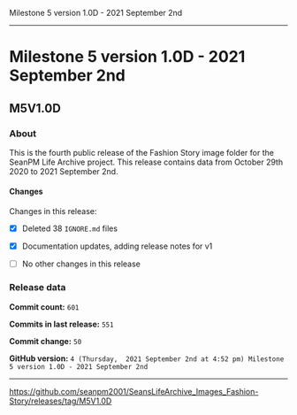 Milestone 5 version 1.0D - 2021 September 2nd 

***

# Milestone 5 version 1.0D - 2021 September 2nd

## M5V1.0D

### About

This is the fourth public release of the Fashion Story image folder for the SeanPM Life Archive project. This release contains data from October 29th 2020 to 2021 September 2nd.

#### Changes
 
<!--
- [x]  Added images for 2021 January to 2021 August

- [x] Updated documentation and archived old files

- [x] Added the final notice

- [x] Archived discussion and release data

- [x] Added support for the `.github` directory

- [x] Added Git config files (`.editorconfig` `.gitattributes` `.gitignore`)

- [x] Added X-Text files (`AUTHORS` `COPYING` `CREDITS` `INSTALL`)

- [x] Added a makefile

- [ ] No other content included in this release
!--> 
Changes in this release:

- [x] Deleted 38 `IGNORE.md` files

- [x] Documentation updates, adding release notes for v1

- [ ] No other changes in this release

### Release data

**Commit count:** `601`

**Commits in last release:** `551`

**Commit change:** `50`

**GitHub version:** `4 (Thursday,  2021 September 2nd at 4:52 pm) Milestone 5 version 1.0D - 2021 September 2nd`

***

https://github.com/seanpm2001/SeansLifeArchive_Images_Fashion-Story/releases/tag/M5V1.0D

